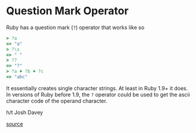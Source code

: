 # Question Mark Operator

Ruby has a question mark (`?`) operator that works like so

```ruby
> ?a
=> "a"
> ?\s
=> " "
> ??
=> "?"
> ?a + ?b + ?c
=> "abc"
```

It essentially creates single character strings. At least in Ruby 1.9+ it
does. In versions of Ruby before 1.9, the `?` operator could be used to get
the ascii character code of the operand character.

h/t Josh Davey

[source](http://stackoverflow.com/questions/16641205/what-does-the-question-mark-operator-do)
